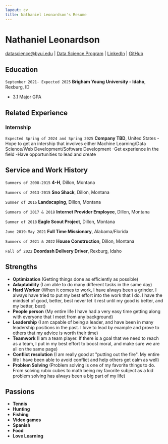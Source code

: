 ```yaml
---
layout: cv
title: Nathaniel Leonardson's Resume
---
```

# Nathaniel Leonardson


<div id="webaddress">
<a href="datascience@byui.edu">datascience@byui.edu</a>
| <a href="https://byuidatascience.github.io/development.html">Data Science Program</a>
| <a href="https://www.linkedin.com/groups/13537407/">LinkedIn</a>
| <a href="https://github.com/byuids-resumes">GitHub</a>
</div>

<!-- https://www.monique.tech/the-art-of-markdown -->

## Education

`September 2021- Expected 2025`
__Brigham Young University - Idaho__, Rexburg, ID

- 3.1 Major GPA

## Related Experience

### Internship

`Expected Spring of 2024 and Spring 2025`
__Company TBD__, United States
-Hope to get an intership that involves either Machine Learning/Data Science/Web Development/Software Development
-Get experience in the field
-Have opportunities to lead and create


## Service and Work History

`Summers of 2008-2015`
__4-H__, Dillon, Montana

`Summers of 2013-2015`
__Sno Shack__, Dillon, Montana

`Summer of 2016`
__Landscaping__, Dillon, Montana

`Summers of 2017 & 2018`
__Internet Provider Employee__, Dillon, Montana

`Summer of 2018`
__Eagle Scout Project__, Dillon, Montana

`June 2019-May 2021`
__Full Time Missionary__, Alabama/Florida

`Summers of 2021 & 2022`
__House Construction__, Dillon, Montana

`Fall of 2022`
__Doordash Delivery Driver__, Rexburg, Idaho

## Strengths

- __Optimization__ (Getting things done as efficiently as possible)
- __Adaptability__ (I am  able to do many different tasks in the same day)
- __Hard Worker__ (When it comes to work, I have always been a grinder. I always have tried to put my best effort into the work that I do. I have the mindset of good, better, best never let it rest until my good is better, and my better, best)
- __People person__ (My entire life I have had a very easy time getting along with everyone that I meet from any background)
- __Leadership__ (I am capable of being a leader, and have been in many leadership positions in the past. I love to lead by example and prove to others that my advice is worth their time)
- __Teamwork__ (I am a team player. If there is a goal that we need to reach as a team, I put in my best effort to boost moral, and make sure we are all on the same page)
- __Conflict resolution__ (I am really good at "putting out the fire". My entire life I have been able to avoid conflict and help others get calm as well)
- __Problem Solving__ (Problem solving is one of my favorite things to do. From solving rubix cubes to math being my favorite subject as a kid problem solving has always been a big part of my life)

## Passions
- __Tennis__
- __Hunting__
- __Fishing__
- __Video games__
- __Spanish__
- __Food__
- __Love Learning__


<!-- ### Footer

Last updated: May 2013 -->


